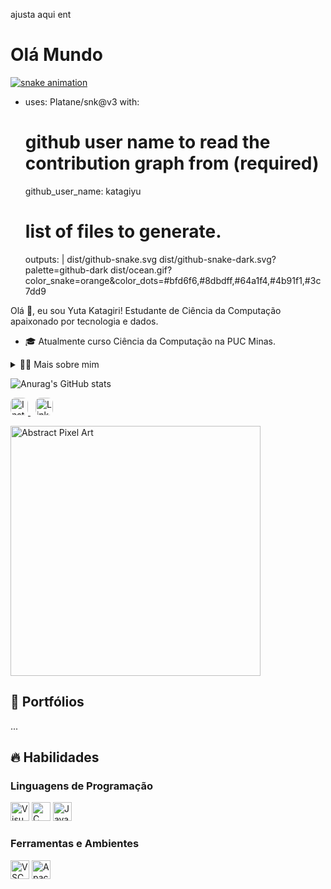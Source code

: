 ajusta aqui ent

# Olá Mundo

<!-- Snake GitHub Commits -->
[![snake animation](https://github.com/<katagiyu>/<katagiyu>/blob/output/github-contribution-grid-snake2.svg)](https://github.com/katagiyu/katagiyu/blob/output/github-contribution-grid-snake2.svg
)

- uses: Platane/snk@v3
  with:
    # github user name to read the contribution graph from (**required**)
    github_user_name: katagiyu

    # list of files to generate.
    outputs: |
      dist/github-snake.svg
      dist/github-snake-dark.svg?palette=github-dark
      dist/ocean.gif?color_snake=orange&color_dots=#bfd6f6,#8dbdff,#64a1f4,#4b91f1,#3c7dd9


Olá 👋, eu sou Yuta Katagiri! Estudante de Ciência da Computação apaixonado por tecnologia e dados.

- 🎓 Atualmente curso Ciência da Computação na PUC Minas.

<details>
  <summary>👨‍💻 Mais sobre mim</summary>

  - 💬 Tenho 19 anos, moro no Brasil atualmente, porém nasci no Japão.

  - ⚡ Gosto de ler livros, mangás e quadrinhos, além de assistir filmes e jogar videogame! Acredito que nossos interesses pessoais contribuem para uma visão mais criativa e eficiente na resolução de problemas.

</details>

<!-- Github Stats -->
![Anurag's GitHub stats](https://github-readme-stats.vercel.app/api?username=katagiyu&show_icons=true&theme=tokyonight)

<!-- Redes Sociais -->
<p align="left">
  <a href="https://www.instagram.com/yuta_katagirii?igsh=ejg4bWczM2hlZDZu" target="_blank" rel="noopener noreferrer">
    <img src="https://img.shields.io/badge/Instagram-%23E4405F.svg?&style=for-the-badge&logo=instagram&logoColor=white" height="28" style="border-radius: 8px;" alt="Instagram" />
  </a>
  <a href="https://www.linkedin.com/in/yuta-katagiri-b2a2a52b0?utm_source=share&utm_campaign=share_via&utm_content=profile&utm_medium=android_app" target="_blank" rel="noopener noreferrer" style="margin-left: 8px;">
    <img src="https://img.shields.io/badge/LinkedIn-%230077B5.svg?&style=for-the-badge&logo=linkedin&logoColor=white" height="28" style="border-radius: 8px;" alt="LinkedIn" />
  </a>
</p>

<!-- GIF -->
<p align="left">
  <img align="center" src="https://media.giphy.com/media/rzcYzbp8BZmwWTUPFa/giphy.gif" alt="Abstract Pixel Art" width="400"/>
</p>

## 📁 Portfólios

...

## 🔥 Habilidades

### Linguagens de Programação
<div>
  <img alt="Visual Basic" title="Visual Basic" height="30" src="https://upload.wikimedia.org/wikipedia/commons/4/40/VB.NET_Logo.svg" />
  <img alt="C" title="C" height="30" src="https://cdn.jsdelivr.net/gh/devicons/devicon/icons/c/c-original.svg" />
  <img alt="Java" title="Java" height="30" src="https://cdn.jsdelivr.net/gh/devicons/devicon/icons/java/java-original.svg" />
</div>

### Ferramentas e Ambientes
<div>
  <img alt="VSCode" title="VSCode" height="30" src="https://cdn.jsdelivr.net/gh/devicons/devicon/icons/vscode/vscode-original.svg" />
  <img alt="Apache" title="Apache" height="30" src="https://cdn.jsdelivr.net/gh/devicons/devicon/icons/apache/apache-original.svg" />
</div>


